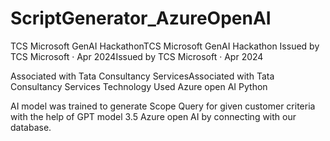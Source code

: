 # ScriptGenerator_AzureOpenAI


TCS Microsoft GenAI HackathonTCS Microsoft GenAI Hackathon
Issued by TCS Microsoft · Apr 2024Issued by TCS Microsoft · Apr 2024

Associated with Tata Consultancy ServicesAssociated with Tata Consultancy Services
Technology Used
Azure open AI
Python

AI model was trained to generate Scope Query for given customer criteria with the help of GPT model 3.5 Azure open AI by connecting with our database.

